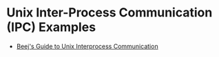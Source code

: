 Unix Inter-Process Communication (IPC) Examples
===============================================

- [Beej's Guide to Unix Interprocess Communication](https://beej.us/guide/bgipc/)